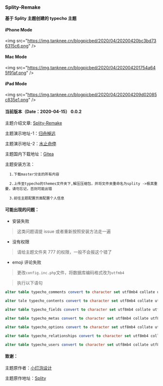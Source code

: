 ### Splity-Remake



**基于 Splity 主题创建的 typecho 主题**



#### iPhone Mode



<img src="https://img.tanknee.cn/blogpicbed/2020/04/20200420bc3bd736315c6.png" />



#### Mac Mode



<img src="https://img.tanknee.cn/blogpicbed/2020/04/202004201754a645f91af.png" />



#### iPad Mode



<img src="https://img.tanknee.cn/blogpicbed/2020/04/202004209d02085c835e1.png" />



#### 当前版本（Date：2020-04-15） 0.0.2



主题介绍文章: [Splity-Remake](https://tanknee.cn/2020/04/15/splity-remake)



主题演示地址-1：[归舟棹远](https://tanknee.cn)

主题演示地址-2：[水止舟停](https://neeto.cn)



主题国内下载地址：[Gitea](https://git.tanknee.cn/tanknee/Splity-Remake)



主题安装方法：



```
  1.下载master分支的所有内容

  2.上传至typecho的themes文件夹下,解压压缩包，并将文件夹重命名为splity ->极其重要，请勿忘记，否则可能出错

  3.前往主题配置页面配置个人信息

```



#### 可能出现的问题：

-  安装失败

> 这类问题请提 issue 或者重新按照安装方法走一遍

-  没有权限

> 请给主题文件夹 777 的权限，一般不会报这个错了

-  emoji 评论失败

> 更改`config.inc.php`文件，将数据库编码格式改为`utfmb4`

> 执行以下语句

```sql
alter table typecho_comments convert to character set utf8mb4 collate utf8mb4_unicode_ci;

alter tale typecho_contents convert to character set utf8mb4 collate utf8mb4_unicode_ci;

alter table typecho_fields convert to character set utf8mb4 collate utf8mb4_unicode_ci;

alter table typecho_metas convert to character set utf8mb4 collate utf8mb4_unicode_ci;

alter table typecho_options convert to character set utf8mb4 collate utf8mb4_unicode_ci;

alter table typecho_relationships convert to character set utf8mb4 collate utf8mb4_unicode_ci;

alter table typecho_users convert to character set utf8mb4 collate utf8mb4_unicode_ci;

```

#### 致谢：

主题原作者：[小灯泡设计](https://www.dpaoz.com/)

主题原作地址：[Splity](https://www.dpaoz.com/4)